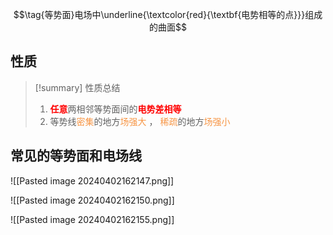 $$\tag{等势面}电场中\underline{\textcolor{red}{\textbf{电势相等的点}}}组成的曲面$$

## 性质

> [!summary] 性质总结
> 1. <font color="#ff0000">**任意**</font>两相邻等势面间的<font color="#ff0000">**电势差相等**</font>
> 2. 等势线<font color="#f79646">密集</font>的地方<font color="#f79646">场强大</font> ， <font color="#f79646">稀疏</font>的地方<font color="#f79646">场强小</font>


## 常见的等势面和电场线

![[Pasted image 20240402162147.png]]

![[Pasted image 20240402162150.png]]

![[Pasted image 20240402162155.png]]